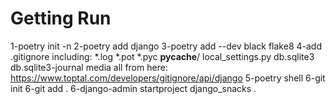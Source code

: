

# Getting Run 

1-poetry init -n
2-poetry add django
3-poetry add --dev black flake8
4-add .gitignore including:
    *.log
    *.pot
    *.pyc
    __pycache__/
    local_settings.py
    db.sqlite3
    db.sqlite3-journal
    media
all from here: https://www.toptal.com/developers/gitignore/api/django
5-poetry shell
6-git init
6-git add .
6-django-admin startproject django_snacks .